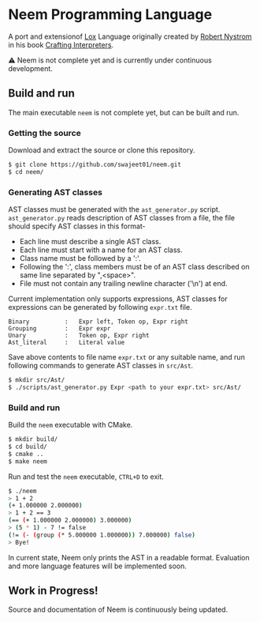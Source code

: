 # Neem Programming Language

A port and extensionof
[Lox](https://craftinginterpreters.com/the-lox-language.html)
Language originally created by
[Robert Nystrom](https://twitter.com/intent/user?screen_name=munificentbob)
in his book [Crafting Interpreters](https://craftinginterpreters.com/).

:warning: Neem is not complete yet and is currently under continuous development.

## Build and run

The main executable `neem` is not complete yet, but can be built and run.

### Getting the source

Download and extract the source or clone this repository.
```bash
$ git clone https://github.com/swajeet01/neem.git
$ cd neem/
```

### Generating AST classes

AST classes must be generated with the `ast_generator.py` script.
`ast_generator.py` reads description of AST classes from a file,
the file should specify AST classes in this format-

- Each line must describe a single AST class.
- Each line must start with a name for an AST class.
- Class name must be followed by a ':'.
- Following the ':', class members must be of an AST class described on same line separated by ",\<space\>".
- File must not contain any trailing newline character ('\n') at end.

Current implementation only supports expressions, AST classes for expressions can be generated by following `expr.txt` file.

```
Binary          :   Expr left, Token op, Expr right
Grouping        :   Expr expr
Unary           :   Token op, Expr right
Ast_literal     :   Literal value
```
Save above contents to file name `expr.txt` or any suitable name, and run following commands to generate AST classes in `src/Ast`.

```bash
$ mkdir src/Ast/
$ ./scripts/ast_generator.py Expr <path to your expr.txt> src/Ast/
```

### Build and run

Build the `neem` executable with CMake.

```bash
$ mkdir build/
$ cd build/
$ cmake ..
$ make neem
```

Run and test the `neem` executable, `CTRL+D` to exit.

```bash
$ ./neem
> 1 + 2
(+ 1.000000 2.000000)
> 1 + 2 == 3
(== (+ 1.000000 2.000000) 3.000000)
> (5 * 1) - 7 != false
(!= (- (group (* 5.000000 1.000000)) 7.000000) false)
> Bye!
```

In current state, Neem only prints the AST in a readable format.
Evaluation and more language features will be implemented soon.

## Work in Progress!

Source and documentation of Neem is continuously being updated.